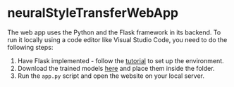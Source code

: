 # neuralStyleTransferWebApp

The web app uses the Python and the Flask framework in its backend. To run it locally using a code editor like Visual Studio Code, you need to do the following steps:
1. Have Flask implemented - follow the [tutorial](https://code.visualstudio.com/docs/python/tutorial-flask) to set up the environment.
2. Download the trained models [here](https://drive.google.com/drive/folders/16UwZMAf6D6weVKXxPRsrZwGlbWCIPT0x?usp=sharing) and place them inside the folder.
3. Run the `app.py` script and open the website on your local server.
